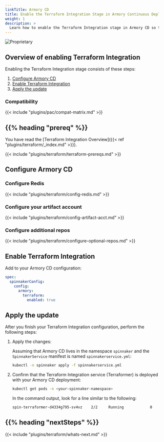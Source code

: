 ```yaml
---
linkTitle: Armory CD
title: Enable the Terraform Integration Stage in Armory Continuous Deployment
weight: 1
description: >
  Learn how to enable the Terraform Integration stage in Armory CD so that your app developers can provision infrastructure using Terraform as part of their delivery pipelines.
---
```

![Proprietary](/images/proprietary.svg)


## Overview of enabling Terraform Integration

Enabling the Terraform Integration stage consists of these steps:

1. [Configure Armory CD](#configure-armory-cd)
1. [Enable Terraform Integration](#enable-terraform-integration)
1. [Apply the update](#apply-the-update)

### Compatibility

{{< include "plugins/pac/compat-matrix.md" >}}

## {{% heading "prereq" %}}

You have read the [Terraform Integration Overview]({{< ref "plugins/terraform/_index.md" >}}).

{{< include "plugins/terraform/terraform-prereqs.md" >}}

## Configure Armory CD

### Configure Redis

{{< include "plugins/terraform/config-redis.md" >}}

### Configure your artifact account

{{< include "plugins/terraform/config-artifact-acct.md" >}}

### Configure additional repos

{{< include "plugins/terraform/configure-optional-repos.md" >}}

## Enable Terraform Integration

Add to your Armory CD configuration:

```yaml
spec:
  spinnakerConfig:
    config:
      armory:
        terraform:
          enabled: true
```

## Apply the update

After you finish your Terraform Integration configuration, perform the following steps:

1. Apply the changes:

   Assuming that Armory CD lives in the namespace `spinnaker` and the `SpinnakerService` manifest is named `spinnakerservice.yml`:

   ```bash
   kubectl -n spinnaker apply -f spinnakerservice.yml
   ```

1. Confirm that the Terraform Integration service (Terraformer) is deployed with your Armory CD deployment:

   ```bash
   kubectl get pods -n <your-spinnaker-namespace>
   ```

   In the command output, look for a line similar to the following:

   ```bash
   spin-terraformer-d4334g795-sv4vz    2/2     Running            0          0d
   ```

## {{% heading "nextSteps" %}}

{{< include "plugins/terraform/whats-next.md" >}}